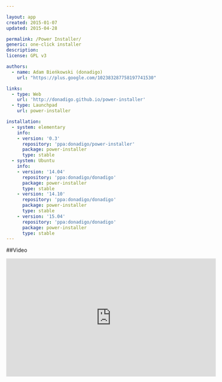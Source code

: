 ```yaml
---

layout: app
created: 2015-01-07
updated: 2015-04-28

permalink: /Power Installer/
generic: one-click installer
description:
license: GPL v3

authors:
  - name: Adam Bieńkowski (donadigo)
    url: "https://plus.google.com/102383287758197741530"

links:
  - type: Web
    url: 'http://donadigo.github.io/power-installer'
  - type: Launchpad
    url: power-installer

installation:
  - system: elementary
    info:
    - version: '0.3'
      repository: 'ppa:donadigo/power-installer'
      package: power-installer
      type: stable
  - system: Ubuntu
    info:
    - version: '14.04'
      repository: 'ppa:donadigo/donadigo'
      package: power-installer
      type: stable
    - version: '14.10'
      repository: 'ppa:donadigo/donadigo'
      package: power-installer
      type: stable
    - version: '15.04'
      repository: 'ppa:donadigo/donadigo'
      package: power-installer
      type: stable
---
```

##Video
<iframe width="560" height="315" src="https://www.youtube.com/embed/xYkiJEJoFog" frameborder="0" allowfullscreen="allowfullscreen"></iframe>
